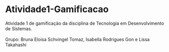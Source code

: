 # Atividade1-Gamificacao
 Atividade 1 de gamificação da disciplina de Tecnologia em Desenvolvimento de Sistemas.
 <br><br>
 Grupo:
 Bruna Eloisa Schvingel Tomaz, Isabella Rodrigues Gon e Lissa Takahashi
